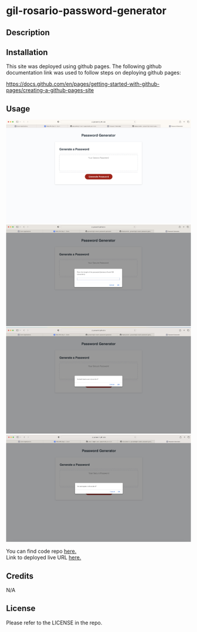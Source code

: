 # gil-rosario-password-generator
## Description




## Installation

This site was deployed using github pages. 
The following github documentation link was used to follow steps on deploying github pages: 

https://docs.github.com/en/pages/getting-started-with-github-pages/creating-a-github-pages-site


## Usage



![Alt text]("../../assets/password-gen-main-page.jpg)
![Alt tect]("../../assets/password-gen-character-length-prompt.jpg)
![Alt tect]("../../assets/password-gen-special-chara-prompt.jpg)
![Alt tect]("../../assets/password-gen-special-chara-prompt2.jpg)

You can find code repo [here.](https://github.com/grosario1/gil-rosario-password-generator) \
Link to deployed live URL [here.](https://grosario1.github.io/gil-rosario-password-generator/)

## Credits

N/A

## License

Please refer to the LICENSE in the repo.
